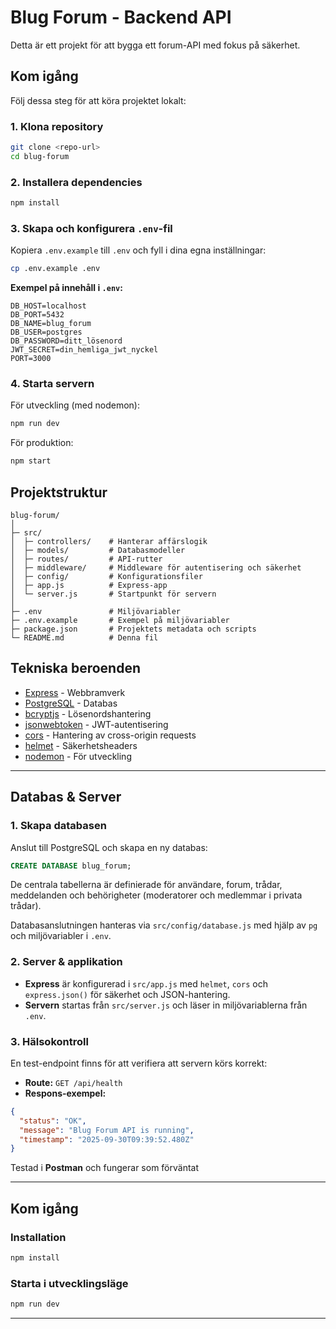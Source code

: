 
# Blug Forum - Backend API

Detta är ett projekt för att bygga ett forum-API med fokus på säkerhet.

## Kom igång

Följ dessa steg för att köra projektet lokalt:

### 1. Klona repository
```bash
git clone <repo-url>
cd blug-forum
````

### 2. Installera dependencies

```bash
npm install
```

### 3. Skapa och konfigurera `.env`-fil

Kopiera `.env.example` till `.env` och fyll i dina egna inställningar:

```bash
cp .env.example .env
```

**Exempel på innehåll i `.env`:**

```
DB_HOST=localhost
DB_PORT=5432
DB_NAME=blug_forum
DB_USER=postgres
DB_PASSWORD=ditt_lösenord
JWT_SECRET=din_hemliga_jwt_nyckel
PORT=3000
```

### 4. Starta servern

För utveckling (med nodemon):

```bash
npm run dev
```

För produktion:

```bash
npm start
```

## Projektstruktur

```
blug-forum/
│
├─ src/
│  ├─ controllers/    # Hanterar affärslogik
│  ├─ models/         # Databasmodeller
│  ├─ routes/         # API-rutter
│  ├─ middleware/     # Middleware för autentisering och säkerhet
│  ├─ config/         # Konfigurationsfiler
│  ├─ app.js          # Express-app
│  └─ server.js       # Startpunkt för servern
│
├─ .env               # Miljövariabler
├─ .env.example       # Exempel på miljövariabler
├─ package.json       # Projektets metadata och scripts
└─ README.md          # Denna fil
```

## Tekniska beroenden

* [Express](https://expressjs.com/) - Webbramverk
* [PostgreSQL](https://www.postgresql.org/) - Databas
* [bcryptjs](https://www.npmjs.com/package/bcryptjs) - Lösenordshantering
* [jsonwebtoken](https://www.npmjs.com/package/jsonwebtoken) - JWT-autentisering
* [cors](https://www.npmjs.com/package/cors) - Hantering av cross-origin requests
* [helmet](https://www.npmjs.com/package/helmet) - Säkerhetsheaders
* [nodemon](https://www.npmjs.com/package/nodemon) - För utveckling

---

##  Databas & Server

### 1. Skapa databasen
Anslut till PostgreSQL och skapa en ny databas:


```sql
CREATE DATABASE blug_forum;
```

De centrala tabellerna är definierade för användare, forum, trådar, meddelanden och behörigheter (moderatorer och medlemmar i privata trådar).

 Databasanslutningen hanteras via `src/config/database.js` med hjälp av `pg` och miljövariabler i `.env`.

### 2. Server & applikation

* **Express** är konfigurerad i `src/app.js` med `helmet`, `cors` och `express.json()` för säkerhet och JSON-hantering.
* **Servern** startas från `src/server.js` och läser in miljövariablerna från `.env`.

### 3. Hälsokontroll

En test-endpoint finns för att verifiera att servern körs korrekt:

* **Route:** `GET /api/health`
* **Respons-exempel:**

```json
{
  "status": "OK",
  "message": "Blug Forum API is running",
  "timestamp": "2025-09-30T09:39:52.480Z"
}
```

Testad i **Postman** och fungerar som förväntat 

---

##  Kom igång

### Installation

```bash
npm install
```

### Starta i utvecklingsläge

```bash
npm run dev
```

---



